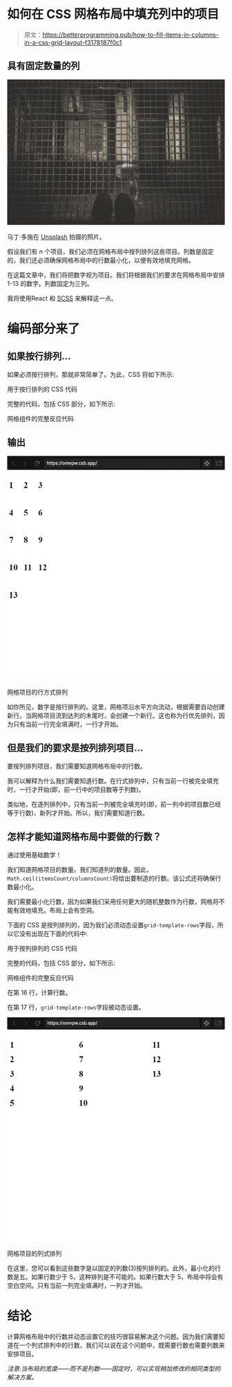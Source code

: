 # 如何在 CSS 网格布局中填充列中的项目

> 原文：<https://betterprogramming.pub/how-to-fill-items-in-columns-in-a-css-grid-layout-f3178187f0c1>

## 具有固定数量的列

![](img/f3edc41c32c7b12d0f32d307e616841d.png)

马丁·多施在 [Unsplash](/s/photos/grid-layout?utm_source=unsplash&utm_medium=referral&utm_content=creditCopyText) 拍摄的照片。

假设我们有 *n* 个项目，我们必须在网格布局中按列排列这些项目。列数是固定的，我们还必须确保网格布局中的行数最小化，以便有效地填充网格。

在这篇文章中，我们将把数字视为项目。我们将根据我们的要求在网格布局中安排 1-13 的数字。列数固定为三列。

我将使用React 和 [SCSS](https://sass-lang.com/documentation/syntax) 来解释这一点。

# 编码部分来了

## 如果按行排列…

如果必须按行排列，那就非常简单了。为此，CSS 将如下所示:

用于按行排列的 CSS 代码

完整的代码，包括 CSS 部分，如下所示:

网格组件的完整反应代码

## **输出**

![](img/524f0f1e0a5abbb9f90371798ce9e6ef.png)

网格项目的行方式排列

如你所见，数字是按行排列的。这里，网格项沿水平方向流动，根据需要自动创建新行。当网格项目流到达列的末尾时，会创建一个新行。这也称为行优先排列，因为只有当前一行完全填满时，一行才开始。

## 但是我们的要求是按列排列项目…

要按列排列项目，我们需要知道网格布局中的行数。

我可以解释为什么我们需要知道行数。在行式排列中，只有当前一行被完全填充时，一行才开始(即，前一行中的项目数等于列数)。

类似地，在逐列排列中，只有当前一列被完全填充时(即，前一列中的项目数已经等于行数)，新列才开始。所以，我们需要知道行数。

## **怎样才能知道网格布局中要做的行数？**

通过使用基础数学！

我们知道网格项目的数量。我们知道列的数量。因此，`Math.ceil(itemsCount/columnsCount)`将给出要制造的行数。该公式还将确保行数最小化。

我们需要最小化行数，因为如果我们采用任何更大的随机整数作为行数，网格将不能有效地填充。布局上会有空洞。

下面的 CSS 是按列排列的，因为我们必须动态设置`grid-template-rows`字段，所以它没有出现在下面的代码中:

用于按列排列的 CSS 代码

完整的代码，包括 CSS 部分，如下所示:

网格组件的完整反应代码

在第 16 行，计算行数。

在第 17 行，`grid-template-rows`字段被动态设置。

![](img/fe54ed2736d839530bcbc4749052d3d9.png)

网格项目的列式排列

在这里，您可以看到这些数字是以固定的列数(3)按列排列的。此外，最小化的行数是五。如果行数少于 5，这种排列是不可能的。如果行数大于 5，布局中将会有空白空间。只有当前一列完全填满时，一列才开始。

# 结论

计算网格布局中的行数并动态设置它的技巧很容易解决这个问题。因为我们需要知道在一个列式排列中的行数，我们可以说在这个问题中，既需要行数也需要列数来安排项目。

*注意:当布局的宽度——而不是列数——固定时，可以实现稍加修改的相同类型的解决方案。*